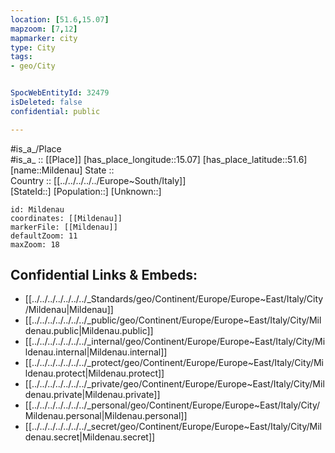 ```yaml
---
location: [51.6,15.07] 
mapzoom: [7,12] 
mapmarker: city 
type: City
tags:
- geo/City


SpocWebEntityId: 32479
isDeleted: false
confidential: public

---
```

#is_a_/Place  
#is_a_ :: [[Place]] 
[has_place_longitude::15.07] 
[has_place_latitude::51.6] 
[name::Mildenau] 
State ::  
Country :: [[../../../../../Europe~South/Italy]]  
[StateId::] 
[Population::] 
[Unknown::] 


```leaflet
id: Mildenau
coordinates: [[Mildenau]] 
markerFile: [[Mildenau]] 
defaultZoom: 11 
maxZoom: 18
```


## Confidential Links & Embeds: 
- [[../../../../../../../_Standards/geo/Continent/Europe/Europe~East/Italy/City/Mildenau|Mildenau]] 
- [[../../../../../../../_public/geo/Continent/Europe/Europe~East/Italy/City/Mildenau.public|Mildenau.public]] 
- [[../../../../../../../_internal/geo/Continent/Europe/Europe~East/Italy/City/Mildenau.internal|Mildenau.internal]] 
- [[../../../../../../../_protect/geo/Continent/Europe/Europe~East/Italy/City/Mildenau.protect|Mildenau.protect]] 
- [[../../../../../../../_private/geo/Continent/Europe/Europe~East/Italy/City/Mildenau.private|Mildenau.private]] 
- [[../../../../../../../_personal/geo/Continent/Europe/Europe~East/Italy/City/Mildenau.personal|Mildenau.personal]] 
- [[../../../../../../../_secret/geo/Continent/Europe/Europe~East/Italy/City/Mildenau.secret|Mildenau.secret]] 
